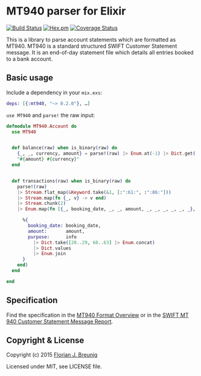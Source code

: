 MT940 parser for Elixir
=======================

[![Build Status](https://travis-ci.org/my-flow/mt940.svg?branch=master)](https://travis-ci.org/my-flow/mt940)
[![Hex.pm](https://img.shields.io/hexpm/v/mt940.svg)](https://hex.pm/packages/mt940)
[![Coverage Status](https://coveralls.io/repos/my-flow/mt940/badge.svg?branch=master)](https://coveralls.io/r/my-flow/mt940?branch=master)

This is a library to parse account statements which are formatted as MT940.
MT940 is a standard structured SWIFT Customer Statement message. It is an
end-of-day statement file which details all entries booked to a bank account.


## Basic usage

Include a dependency in your `mix.exs`:

```elixir
deps: [{:mt940, "~> 0.2.0"}, …]
```

`use MT940` and `parse!` the raw input:

```elixir
defmodule MT940.Account do
  use MT940


  def balance(raw) when is_binary(raw) do
    {_, _, currency, amount} = parse!(raw) |> Enum.at(-1) |> Dict.get(:":62F:")
    "#{amount} #{currency}"
  end


  def transactions(raw) when is_binary(raw) do
    parse!(raw)
    |> Stream.flat_map(&Keyword.take(&1, [:":61:", :":86:"]))
    |> Stream.map(fn {_, v} -> v end)
    |> Stream.chunk(2)
    |> Enum.map(fn [{_, booking_date, _, _, amount, _, _, _, _, _, _}, {_, info}] ->

      %{
        booking_date: booking_date,
        amount:       amount,
        purpose:      info
          |> Dict.take([20..29, 60..63] |> Enum.concat)
          |> Dict.values
          |> Enum.join
      }
    end)
  end

end
```


## Specification

Find the specification in the [MT940 Format Overview](http://www.sepaforcorporates.com/swift-for-corporates/account-statement-mt940-file-format-overview/)
or in the [SWIFT MT 940 Customer Statement Message Report](http://martin.hinner.info/bankconvert/swift_mt940_942.pdf).


## Copyright & License

Copyright (c) 2015 [Florian J. Breunig](http://www.my-flow.com)

Licensed under MIT, see LICENSE file.
